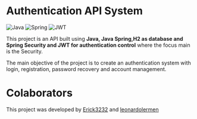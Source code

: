 # Authentication API System

![Java](https://img.shields.io/badge/java-%23ED8B00.svg?style=for-the-badge&logo=openjdk&logoColor=white)
![Spring](https://img.shields.io/badge/spring-%236DB33F.svg?style=for-the-badge&logo=spring&logoColor=white)
![JWT](https://img.shields.io/badge/JWT-black?style=for-the-badge&logo=JSON%20web%20tokens)

This project is an API built using **Java, Java Spring,H2 as database and Spring Security and JWT for authentication control** where the focus main is the Security.

The main objective of the project is to create an authentication system with login, registration, password recovery and account management. 

# Colaborators

This project was developed by 
<a href="https://www.linkedin.com/in/erick-miyagi-310016258/" target="blank"/>Erick3232</a> and
<a href="https://www.linkedin.com/in/leonardo-lermen-768769242/" target="blank"/>leonardolermen</a>


